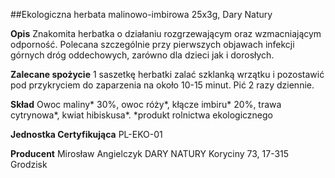 ##Ekologiczna herbata malinowo-imbirowa 25x3g, Dary Natury

**Opis** Znakomita herbatka o działaniu rozgrzewającym oraz wzmacniającym odporność. Polecana szczególnie przy pierwszych objawach infekcji górnych dróg oddechowych, zarówno dla dzieci jak i dorosłych. 

**Zalecane spożycie** 1 saszetkę herbatki zalać szklanką wrzątku i pozostawić pod przykryciem do zaparzenia na około 10-15 minut. Pić 2 razy dziennie.

**Skład** Owoc maliny* 30%, owoc róży*, kłącze imbiru* 20%, trawa cytrynowa*, kwiat hibiskusa*.
*produkt rolnictwa ekologicznego

**Jednostka Certyfikująca** PL-EKO-01

**Producent** Mirosław Angielczyk DARY NATURY
Koryciny 73, 17-315 Grodzisk